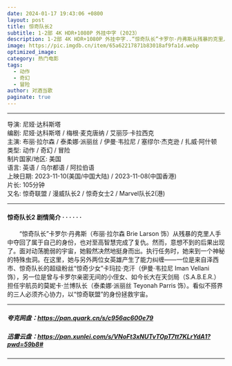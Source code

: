 ```yaml
---
date: 2024-01-17 19:43:06 +0800
layout: post
title: 惊奇队长2
subtitle: 1-2部 4K HDR+1080P 外挂中字 (2023）
description: 1-2部 4K HDR+1080P 外挂中字..“惊奇队长”卡罗尔·丹弗斯从残暴的克里人手中夺回了属于自己的身份，也对至高智慧完成了复仇。然而，意想不到的后果出现了。面对动荡脆弱的宇宙，她毅然决然地挺身而出。执行任务时，她来到一个神秘的特殊虫洞...
image: https://pic.imgdb.cn/item/65a62217871b83018af9fa1d.webp
optimized_image: 
category: 热门电影
tags:
  - 动作
  - 奇幻
  - 冒险
author: 对酒当歌
paginate: true
---
```


---

导演: 尼娅·达科斯塔  
编剧: 尼娅·达科斯塔 / 梅根·麦克唐纳 / 艾丽莎·卡拉西克  
主演: 布丽·拉尔森 / 泰柔娜·派丽丝 / 伊曼·韦拉尼 / 塞缪尔·杰克逊 / 扎威·阿什顿  
类型: 动作 / 奇幻 / 冒险  
制片国家/地区: 美国  
语言: 英语 / 乌尔都语 / 阿拉伯语  
上映日期: 2023-11-10(美国/中国大陆) / 2023-11-08(中国香港)  
片长: 105分钟  
又名: 惊奇联盟 / 漫威队长2 / 惊奇女士2 / Marvel队长2(港)  

---

#### 惊奇队长2 剧情简介 · · · · · ·

　　“惊奇队长”卡罗尔·丹弗斯（布丽·拉尔森 Brie Larson 饰）从残暴的克里人手中夺回了属于自己的身份，也对至高智慧完成了复仇。然而，意想不到的后果出现了。面对动荡脆弱的宇宙，她毅然决然地挺身而出。执行任务时，她来到一个神秘的特殊虫洞。在这里，她与另外两位女英雄产生了能力纠缠——一位是来自泽西市、惊奇队长的超级粉丝“惊奇少女”卡玛拉·克汗（伊曼·韦拉尼 Iman Vellani 饰），另一位是曾与卡罗尔亲密无间的小侄女、如今长大在天剑局（S.A.B.E.R.）担任宇航员的莫妮卡·兰博队长（泰柔娜·派丽丝 Teyonah Parris 饰）。看似不搭界的三人必须齐心协力，以“惊奇联盟”的身份拯救宇宙。

---

##### 夸克网盘：<https://pan.quark.cn/s/c956ac600e79>

##### 迅雷云盘：<https://pan.xunlei.com/s/VNoFt3xNUTvTOpT7tt7KLrYdA1?pwd=59b8#>

---
